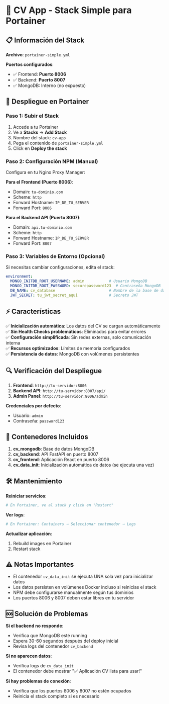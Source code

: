 # 🐳 CV App - Stack Simple para Portainer

## 📋 Información del Stack

**Archivo**: `portainer-simple.yml`

**Puertos configurados**:
- ✅ Frontend: **Puerto 8006**
- ✅ Backend: **Puerto 8007** 
- ✅ MongoDB: Interno (no expuesto)

## 🚀 Despliegue en Portainer

### Paso 1: Subir el Stack
1. Accede a tu Portainer
2. Ve a **Stacks** → **Add Stack**  
3. Nombre del stack: `cv-app`
4. Pega el contenido de `portainer-simple.yml`
5. Click en **Deploy the stack**

### Paso 2: Configuración NPM (Manual)
Configura en tu Nginx Proxy Manager:

**Para el Frontend (Puerto 8006)**:
- Domain: `tu-dominio.com`
- Scheme: `http`
- Forward Hostname: `IP_DE_TU_SERVER`
- Forward Port: `8006`

**Para el Backend API (Puerto 8007)**:
- Domain: `api.tu-dominio.com` 
- Scheme: `http`
- Forward Hostname: `IP_DE_TU_SERVER`
- Forward Port: `8007`

### Paso 3: Variables de Entorno (Opcional)
Si necesitas cambiar configuraciones, edita el stack:

```yaml
environment:
  MONGO_INITDB_ROOT_USERNAME: admin           # Usuario MongoDB
  MONGO_INITDB_ROOT_PASSWORD: securepassword123  # Contraseña MongoDB
  DB_NAME: cv_database                        # Nombre de la base de datos
  JWT_SECRET: tu_jwt_secret_aqui              # Secreto JWT
```

## ⚡ Características

✅ **Inicialización automática**: Los datos del CV se cargan automáticamente  
✅ **Sin Health Checks problemáticos**: Eliminados para evitar errores  
✅ **Configuración simplificada**: Sin redes externas, solo comunicación interna  
✅ **Recursos optimizados**: Límites de memoria configurados  
✅ **Persistencia de datos**: MongoDB con volúmenes persistentes  

## 🔍 Verificación del Despliegue

1. **Frontend**: `http://tu-servidor:8006`
2. **Backend API**: `http://tu-servidor:8007/api/`
3. **Admin Panel**: `http://tu-servidor:8006/admin`

**Credenciales por defecto**:
- Usuario: `admin`
- Contraseña: `password123`

## 📝 Contenedores Incluidos

1. **cv_mongodb**: Base de datos MongoDB
2. **cv_backend**: API FastAPI en puerto 8007
3. **cv_frontend**: Aplicación React en puerto 8006  
4. **cv_data_init**: Inicialización automática de datos (se ejecuta una vez)

## 🛠️ Mantenimiento

**Reiniciar servicios**:
```bash
# En Portainer, ve al stack y click en "Restart"
```

**Ver logs**:
```bash  
# En Portainer: Containers → Seleccionar contenedor → Logs
```

**Actualizar aplicación**:
1. Rebuild images en Portainer
2. Restart stack

## ⚠️ Notas Importantes

- El contenedor `cv_data_init` se ejecuta UNA sola vez para inicializar datos
- Los datos persisten en volúmenes Docker incluso si reinicias el stack
- NPM debe configurarse manualmente según tus dominios
- Los puertos 8006 y 8007 deben estar libres en tu servidor

## 🆘 Solución de Problemas

**Si el backend no responde**:
- Verifica que MongoDB esté running
- Espera 30-60 segundos después del deploy inicial
- Revisa logs del contenedor `cv_backend`

**Si no aparecen datos**:  
- Verifica logs de `cv_data_init`
- El contenedor debe mostrar "✅ Aplicación CV lista para usar!"

**Si hay problemas de conexión**:
- Verifica que los puertos 8006 y 8007 no estén ocupados
- Reinicia el stack completo si es necesario